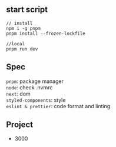 ## start script
 ```
 // install
 npm i -g pnpm
 pnpm install --frozen-lockfile 
 
 //local 
 pnpm run dev 
 ```

 ## Spec
`pnpm`: package manager <br/>
`node`: check .nvmrc <br />
`next`: dom <br />
`styled-components`: style <br/>
`eslint & prettier`: code format and linting

## Project<port>
- 3000
